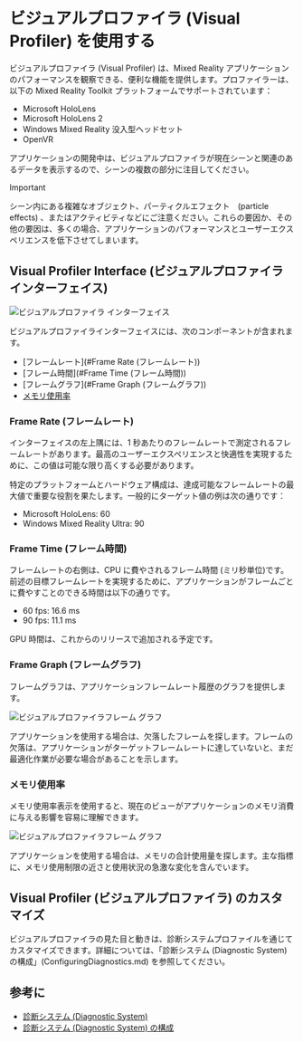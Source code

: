 # ビジュアルプロファイラ (Visual Profiler) を使用する

ビジュアルプロファイラ (Visual Profiler) は、Mixed Reality アプリケーションのパフォーマンスを観察できる、便利な機能を提供します。プロファイラーは、以下の Mixed Reality Toolkit プラットフォームでサポートされています：

- Microsoft HoloLens
- Microsoft HoloLens 2
- Windows Mixed Reality 没入型ヘッドセット
- OpenVR

アプリケーションの開発中は、ビジュアルプロファイラが現在シーンと関連のあるデータを表示するので、シーンの複数の部分に注目してください。

> [!IMPORTANT]
> シーン内にある複雑なオブジェクト、パーティクルエフェクト　(particle effects) 、またはアクティビティなどにご注意ください。これらの要因か、その他の要因は、多くの場合、アプリケーションのパフォーマンスとユーザーエクスペリエンスを低下させてしまいます。

## Visual Profiler Interface (ビジュアルプロファイラインターフェイス)

![ビジュアルプロファイラ インターフェイス](../../Documentation/Images/Diagnostics/VisualProfiler.png)

ビジュアルプロファイラインターフェイスには、次のコンポーネントが含まれます。

- [フレームレート](#Frame Rate (フレームレート))
- [フレーム時間](#Frame Time (フレーム時間))
- [フレームグラフ](#Frame Graph (フレームグラフ))
- [メモリ使用率](#メモリ使用率)

### Frame Rate (フレームレート)

インターフェイスの左上隅には、1 秒あたりのフレームレートで測定されるフレームレートがあります。最高のユーザーエクスペリエンスと快適性を実現するために、この値は可能な限り高くする必要があります。

特定のプラットフォームとハードウェア構成は、達成可能なフレームレートの最大値で重要な役割を果たします。一般的にターゲット値の例は次の通りです：

- Microsoft HoloLens: 60
- Windows Mixed Reality Ultra: 90

### Frame Time (フレーム時間)

フレームレートの右側は、CPU に費やされるフレーム時間 (ミリ秒単位)です。前述の目標フレームレートを実現するために、アプリケーションがフレームごとに費やすことのできる時間は以下の通りです。

- 60 fps: 16.6 ms
- 90 fps: 11.1 ms

GPU 時間は、これからのリリースで追加される予定です。

### Frame Graph (フレームグラフ)

フレームグラフは、アプリケーションフレームレート履歴のグラフを提供します。

![ビジュアルプロファイラフレーム グラフ](../../Documentation/Images/Diagnostics/VisualProfilerMissedFrames.png)

アプリケーションを使用する場合は、欠落したフレームを探します。フレームの欠落は、アプリケーションがターゲットフレームレートに達していないと、まだ最適化作業が必要な場合があることを示します。

### メモリ使用率

メモリ使用率表示を使用すると、現在のビューがアプリケーションのメモリ消費に与える影響を容易に理解できます。

![ビジュアルプロファイラフレーム グラフ](../../Documentation/Images/Diagnostics/VisualProfilerMemory.png)

アプリケーションを使用する場合は、メモリの合計使用量を探します。主な指標に、メモリ使用制限の近さと使用状況の急激な変化を含んでいます。

## Visual Profiler (ビジュアルプロファイラ) のカスタマイズ

ビジュアルプロファイラの見た目と動きは、診断システムプロファイルを通じてカスタマイズできます。詳細については、「診断システム (Diagnostic System) の構成」(ConfiguringDiagnostics.md) を参照してください。

## 参考に

- [診断システム (Diagnostic System)](DiagnosticsSystemGettingStarted.md)
- [診断システム (Diagnostic System) の構成](ConfiguringDiagnostics.md)
